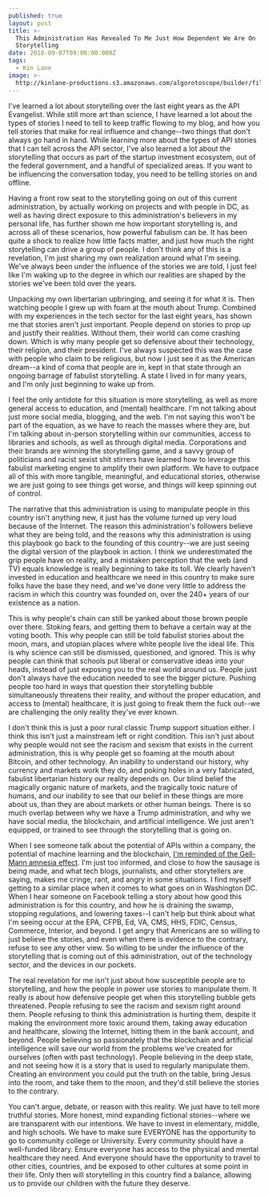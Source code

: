 ```yaml
---
published: true
layout: post
title: >-
  This Administration Has Revealed To Me Just How Dependent We Are On
  Storytelling
date: 2018-09-07T09:00:00.000Z
tags:
  - Kin Lane
image: >-
  http://kinlane-productions.s3.amazonaws.com/algorotoscope/builder/filtered/76_41_800_500_0_max_0_-5_-1.jpg
---
```

I've learned a lot about storytelling over the last eight years as the API Evangelist. While still more art than science, I have learned a lot about the types of stories I need to tell to keep traffic flowing to my blog, and how you tell stories that make for real influence and change--two things that don't always go hand in hand. While learning more about the types of API stories that I can tell across the API sector, I've also learned a lot about the storytelling that occurs as part of the startup investment ecosystem, out of the federal government, and a handful of specialized areas. If you want to be influencing the conversation today, you need to be telling stories on and offline.

Having a front row seat to the storytelling going on out of this current administration, by actually working on projects and with people in DC, as well as having direct exposure to this administration's believers in my personal life, has further shown me how important storytelling is, and across all of these scenarios, how powerful fabulism can be. It has been quite a shock to realize how little facts matter, and just how much the right storytelling can drive a group of people. I don't think any of this is a revelation, I'm just sharing my own realization around what I'm seeing. We've always been under the influence of the stories we are told, I just feel like I'm waking up to the degree in which our realities are shaped by the stories we've been told over the years.

Unpacking my own libertarian upbringing, and seeing it for what it is. Then watching people I grew up with foam at the mouth about Trump. Combined with my experiences in the tech sector for the last eight years, has shown me that stories aren't just important. People depend on stories to prop up and justify their realities. Without them, their world can come crashing down. Which is why many people get so defensive about their technology, their religion, and their president. I've always suspected this was the case with people who claim to be religious, but now I just see it as the American dream--a kind of coma that people are in, kept in that state through an ongoing barrage of fabulist storytelling. A state I lived in for many years, and I'm only just beginning to wake up from.

I feel the only antidote for this situation is more storytelling, as well as more general access to education, and (mental) healthcare. I'm not talking about just more social media, blogging, and the web. I'm not saying this won't be part of the equation, as we have to reach the masses where they are, but I'm talking about in-person storytelling within our communities, access to libraries and schools, as well as through digital media. Corporations and their brands are winning the storytelling game, and a savvy group of politicians and racist sexist shit stirrers have learned how to leverage this fabulist marketing engine to amplify their own platform. We have to outpace all of this with more tangible, meaningful, and educational stories, otherwise we are just going to see things get worse, and things will keep spinning out of control.

The narrative that this administration is using to manipulate people in this country isn't anything new, it just has the volume turned up very loud because of the Internet. The reason this administration's followers believe what they are being told, and the reasons why this administration is using this playbook go back to the founding of this country--we are just seeing the digital version of the playbook in action. I think we underestimated the grip people have on reality, and a mistaken perception that the web (and TV) equals knowledge is really beginning to take its toll. We clearly haven't invested in education and healthcare we need in this country to make sure folks have the base they need, and we've done very little to address the racism in which this country was founded on, over the 240+ years of our existence as a nation.

This is why people's chain can still be yanked about those brown people over there. Stoking fears, and getting them to behave a certain way at the voting booth. This why people can still be told fabulist stories about the moon, mars, and utopian places where white people live the ideal life. This is why science can still be dismissed, questioned, and ignored. This is why people can think that schools put liberal or conservative ideas into your heads, instead of just exposing you to the real world around us. People just don't always have the education needed to see the bigger picture. Pushing people too hard in ways that question their storytelling bubble simultaneously threatens their reality, and without the proper education, and access to (mental) healthcare, it is just going to freak them the fuck out--we are challenging the only reality they've ever known.

I don't think this is just a poor rural classic Trump support situation either. I think this isn't just a mainstream left or right condition. This isn't just about why people would not see the racism and sexism that exists in the current administration, this is why people get so foaming at the mouth about Bitcoin, and other technology. An inability to understand our history, why currency and markets work they do, and poking holes in a very fabricated, fabulist libertarian history our reality depends on. Our blind belief the magically organic nature of markets, and the tragically toxic nature of humans, and our inability to see that our belief in these things are more about us, than they are about markets or other human beings. There is so much overlap between why we have a Trump administration, and why we have social media, the blockchain, and artificial intelligence. We just aren't equipped, or trained to see through the storytelling that is going on.

When I see someone talk about the potential of APIs within a company, the potential of machine learning and the blockchain, [I'm reminded of the Gell-Mann amnesia effect](https://en.wikipedia.org/wiki/Gell-Mann_amnesia_effect). I'm just too informed, and close to how the sausage is being made, and what tech blogs, journalists, and other storytellers are saying, makes me cringe, rant, and angry in some situations. I find myself getting to a similar place when it comes to what goes on in Washington DC. When I hear someone on Facebook telling a story about how good this administration is for this country, and how he is draining the swamp, stopping regulations, and lowering taxes--I can't help but think about what I'm seeing occur at the EPA, CFPB, Ed, VA, CMS, HHS, FDIC, Census, Commerce, Interior, and beyond. I get angry that Americans are so willing to just believe the stories, and even when there is evidence to the contrary, refuse to see any other view. So willing to be under the influence of the storytelling that is coming out of this administration, out of the technology sector, and the devices in our pockets.

The real revelation for me isn't just about how susceptible people are to storytelling, and how the people in power use stories to manipulate them. It really is about how defensive people get when this storytelling bubble gets threatened. People refusing to see the racism and sexism right around them. People refusing to think this administration is hurting them, despite it making the environment more toxic around them, taking away education and healthcare, slowing the Internet, hitting them in the bank account, and beyond. People believing so passionately that the blockchain and artificial intelligence will save our world from the problems we've created for ourselves (often with past technology). People believing in the deep state, and not seeing how it is a story that is used to regularly manipulate them. Creating an environment you could put the truth on the table, bring Jesus into the room, and take them to the moon, and they'd still believe the stories to the contrary.

You can't argue, debate, or reason with this reality. We just have to tell more truthful stories. More honest, mind expanding fictional stories--where we are transparent with our intentions. We have to invest in elementary, middle, and high schools. We have to make sure EVERYONE has the opportunity to go to community college or University. Every community should have a well-funded library. Ensure everyone has access to the physical and mental healthcare they need. And everyone should have the opportunity to travel to other cities, countries, and be exposed to other cultures at some point in their life. Only then will storytelling in this country find a balance, allowing us to provide our children with the future they deserve.
